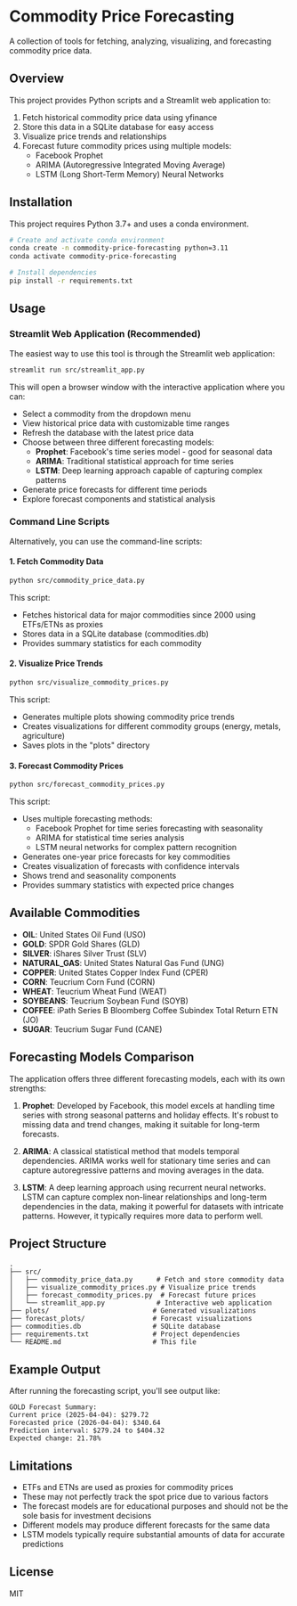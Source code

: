 # Commodity Price Forecasting

A collection of tools for fetching, analyzing, visualizing, and forecasting commodity price data.

## Overview

This project provides Python scripts and a Streamlit web application to:

1. Fetch historical commodity price data using yfinance
2. Store this data in a SQLite database for easy access
3. Visualize price trends and relationships
4. Forecast future commodity prices using multiple models:
   - Facebook Prophet
   - ARIMA (Autoregressive Integrated Moving Average)
   - LSTM (Long Short-Term Memory) Neural Networks

## Installation

This project requires Python 3.7+ and uses a conda environment.

```bash
# Create and activate conda environment
conda create -n commodity-price-forecasting python=3.11
conda activate commodity-price-forecasting

# Install dependencies
pip install -r requirements.txt
```

## Usage

### Streamlit Web Application (Recommended)

The easiest way to use this tool is through the Streamlit web application:

```bash
streamlit run src/streamlit_app.py
```

This will open a browser window with the interactive application where you can:
- Select a commodity from the dropdown menu
- View historical price data with customizable time ranges
- Refresh the database with the latest price data
- Choose between three different forecasting models:
  - **Prophet**: Facebook's time series model - good for seasonal data
  - **ARIMA**: Traditional statistical approach for time series
  - **LSTM**: Deep learning approach capable of capturing complex patterns
- Generate price forecasts for different time periods
- Explore forecast components and statistical analysis

### Command Line Scripts

Alternatively, you can use the command-line scripts:

#### 1. Fetch Commodity Data

```bash
python src/commodity_price_data.py
```

This script:
- Fetches historical data for major commodities since 2000 using ETFs/ETNs as proxies
- Stores data in a SQLite database (commodities.db)
- Provides summary statistics for each commodity

#### 2. Visualize Price Trends

```bash
python src/visualize_commodity_prices.py
```

This script:
- Generates multiple plots showing commodity price trends
- Creates visualizations for different commodity groups (energy, metals, agriculture)
- Saves plots in the "plots" directory

#### 3. Forecast Commodity Prices

```bash
python src/forecast_commodity_prices.py
```

This script:
- Uses multiple forecasting methods:
  - Facebook Prophet for time series forecasting with seasonality
  - ARIMA for statistical time series analysis
  - LSTM neural networks for complex pattern recognition
- Generates one-year price forecasts for key commodities
- Creates visualization of forecasts with confidence intervals
- Shows trend and seasonality components
- Provides summary statistics with expected price changes

## Available Commodities

- **OIL**: United States Oil Fund (USO)
- **GOLD**: SPDR Gold Shares (GLD)
- **SILVER**: iShares Silver Trust (SLV)
- **NATURAL_GAS**: United States Natural Gas Fund (UNG)
- **COPPER**: United States Copper Index Fund (CPER)
- **CORN**: Teucrium Corn Fund (CORN)
- **WHEAT**: Teucrium Wheat Fund (WEAT)
- **SOYBEANS**: Teucrium Soybean Fund (SOYB)
- **COFFEE**: iPath Series B Bloomberg Coffee Subindex Total Return ETN (JO)
- **SUGAR**: Teucrium Sugar Fund (CANE)

## Forecasting Models Comparison

The application offers three different forecasting models, each with its own strengths:

1. **Prophet**: Developed by Facebook, this model excels at handling time series with strong seasonal patterns and holiday effects. It's robust to missing data and trend changes, making it suitable for long-term forecasts.

2. **ARIMA**: A classical statistical method that models temporal dependencies. ARIMA works well for stationary time series and can capture autoregressive patterns and moving averages in the data.

3. **LSTM**: A deep learning approach using recurrent neural networks. LSTM can capture complex non-linear relationships and long-term dependencies in the data, making it powerful for datasets with intricate patterns. However, it typically requires more data to perform well.

## Project Structure

```
.
├── src/
│   ├── commodity_price_data.py      # Fetch and store commodity data
│   ├── visualize_commodity_prices.py # Visualize price trends
│   ├── forecast_commodity_prices.py  # Forecast future prices
│   └── streamlit_app.py             # Interactive web application
├── plots/                          # Generated visualizations
├── forecast_plots/                 # Forecast visualizations
├── commodities.db                  # SQLite database
├── requirements.txt                # Project dependencies
└── README.md                       # This file
```

## Example Output

After running the forecasting script, you'll see output like:

```
GOLD Forecast Summary:
Current price (2025-04-04): $279.72
Forecasted price (2026-04-04): $340.64
Prediction interval: $279.24 to $404.32
Expected change: 21.78%
```

## Limitations

- ETFs and ETNs are used as proxies for commodity prices
- These may not perfectly track the spot price due to various factors
- The forecast models are for educational purposes and should not be the sole basis for investment decisions
- Different models may produce different forecasts for the same data
- LSTM models typically require substantial amounts of data for accurate predictions

## License

MIT 